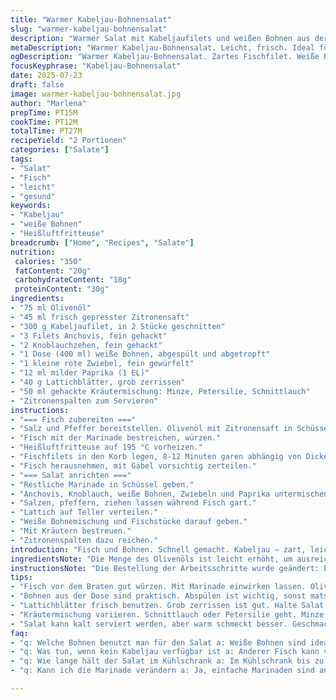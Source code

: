 ```yaml
---
title: "Warmer Kabeljau-Bohnensalat"
slug: "warmer-kabeljau-bohnensalat"
description: "Warmer Salat mit Kabeljaufilets und weißen Bohnen aus der Heißluftfritteuse. Olivenöl, Zitronensaft, kleingehackter Knoblauch und milder Paprika verbinden sich mit einer Kräutermischung aus Minze, Petersilie und Schnittlauch. Die Bohnen werden mit Anchovispaste verfeinert, Schalotten geben feine Säurenoten. Das Gericht ist gluten-, milch- und ei-frei. Schnell gemacht. Fischfilets bei 195 °C gegart für etwa 8-12 Minuten, zerfallen vorsichtig mit der Gabel. Dazu knackiger Lattich als Basis, Zitronenspalten zum Servieren. Aromatisch, frisch, leicht – Salat als Hauptmahlzeit. Kombiniert warmen Fisch und marinierte Bohnen, ideal für den Sommer oder wenn man sich was Leichtes wünscht."
metaDescription: "Warmer Kabeljau-Bohnensalat. Leicht, frisch. Ideal für den Sommer. Zartes Filet und cremige Bohnen. Schnell zubereitet."
ogDescription: "Warmer Kabeljau-Bohnensalat. Zartes Fischfilet. Weiße Bohnen. Frische Kräuter. Perfekt für eine leichte Hauptmahlzeit im Sommer."
focusKeyphrase: "Kabeljau-Bohnensalat"
date: 2025-07-23
draft: false
image: warmer-kabeljau-bohnensalat.jpg
author: "Marlena"
prepTime: PT15M
cookTime: PT12M
totalTime: PT27M
recipeYield: "2 Portionen"
categories: ["Salate"]
tags:
- "Salat"
- "Fisch"
- "leicht"
- "gesund"
keywords:
- "Kabeljau"
- "weiße Bohnen"
- "Heißluftfritteuse"
breadcrumb: ["Home", "Recipes", "Salate"]
nutrition: 
 calories: "350"
 fatContent: "20g"
 carbohydrateContent: "18g"
 proteinContent: "30g"
ingredients:
- "75 ml Olivenöl"
- "45 ml frisch gepresster Zitronensaft"
- "300 g Kabeljaufilet, in 2 Stücke geschnitten"
- "3 Filets Anchovis, fein gehackt"
- "2 Knoblauchzehen, fein gehackt"
- "1 Dose (400 ml) weiße Bohnen, abgespült und abgetropft"
- "1 kleine rote Zwiebel, fein gewürfelt"
- "12 ml milder Paprika (1 EL)"
- "40 g Lattichblätter, grob zerrissen"
- "50 ml gehackte Kräutermischung: Minze, Petersilie, Schnittlauch"
- "Zitronenspalten zum Servieren"
instructions:
- "=== Fisch zubereiten ==="
- "Salz und Pfeffer bereitstellen. Olivenöl mit Zitronensaft in Schüssel mischen, 30 ml Marinade abnehmen."
- "Fisch mit der Marinade bestreichen, würzen."
- "Heißluftfritteuse auf 195 °C vorheizen."
- "Fischfilets in den Korb legen, 8-12 Minuten garen abhängig von Dicke."
- "Fisch herausnehmen, mit Gabel vorsichtig zerteilen."
- "=== Salat anrichten ==="
- "Restliche Marinade in Schüssel geben."
- "Anchovis, Knoblauch, weiße Bohnen, Zwiebeln und Paprika untermischen."
- "Salzen, pfeffern, ziehen lassen während Fisch gart."
- "Lattich auf Teller verteilen."
- "Weiße Bohnemischung und Fischstücke darauf geben."
- "Mit Kräutern bestreuen."
- "Zitronenspalten dazu reichen."
introduction: "Fisch und Bohnen. Schnell gemacht. Kabeljau – zart, leicht zerfallen. Weiße Bohnen, cremig, sauer durch Paprika und Zitronensaft, salzig durch Anchovis. Heißluftfritteuse kocht ohne viel Fett, bleibt gesund. Lattich als Basis da, frisch, knackig. Kleiner Kräutermix bringt Aroma. Knoblauch – nicht zu viel, gibt Würze. Zwiebeln fein, nicht zu aggressiv. Zitronenspalten zum Drübergeben. Nicht aufwändig, kein großer Schnickschnack, einfach schlank. Salat als Hauptgericht für Tage, wenn wenig Zeit. Je länger der Salat zieht, desto besser. Ideal wenn der Sommer kommt, leicht und gut sättigend. Keine Milch, keine Nüsse, ohne Gluten auch. Perfekte Kombination von Texturen. Kabeljau geht auch mit anderen weißen Fischen. Bohnen aus der Dose – spart Zeit. "
ingredientsNote: "Die Menge des Olivenöls ist leicht erhöht, um ausreichend Marinade für den Fisch und die Bohnenmischung zu haben. Zitronensaft etwas reduziert für ausgeglichenen Geschmack ohne zu viel Säure. Kabeljau als Alternative zum ursprünglichen Heilbuttfilet. Anchovispaste ersetzt durch klein gehackte ganze Anchovis für intensiveren Geschmack und mehr Textur. Schalotten durch rote Zwiebel ersetzt für milderen, aber süßlichen Nachgeschmack. Paprika bleibt mild, aber genaue Menge auf Esslöffel angepasst. Lattichmenge etwas verringert, damit die Proteinquelle im Vordergrund steht. Kräutermischung mit Schnittlauch ergänzt, bringt leichten Zwiebelton. Frische Zitronenspalten bieten variablen Säuregrad bei Tisch. Zutaten abgestimmt für saisonalen und leichten Genuss, ohne Milchprodukte und Gluten."
instructionsNote: "Die Bestellung der Arbeitsschritte wurde geändert: Erst die Marinade mischen, dann Fisch vorbereiten. Heißluftfritteuse auf 195 Grad – leicht abgesenkt im Vergleich zum Original wegen Fischdicke, Garzeit auf 8 bis 12 Minuten gesetzt (statt 9-10). Fisch nach dem Garen zerfallen – vorsichtig greifen, damit nicht zu stark zerfällt. Während Fisch gart, die Salatmischung vorbereiten, Ziehzeit nutzen für Geschmackstiefe. Bohnen, Anchovis, Knoblauch, Zwiebel zusammen mit Paprika in Restmarinade einlegen. Alles gut mischen, salzen, pfeffern – nicht zu viel, da Anchovis salzen. Am Ende Lattich auf Teller, Bohnengemisch und Fisch darauf. Kräuter darüberstreuen, mit Zitronenspalten servieren. Nicht rühren nach Anrichten, um Struktur zu bewahren. Salat lauwarm essen – nicht kalt, nicht ganz heiß."
tips:
- "Fisch vor dem Braten gut würzen. Mit Marinade einwirken lassen. Olivenöl und Zitrone mischen. Minimale Garzeit einhalten. Fischstücke dürfen zart bleiben. Heißluftfritteuse ist optimal. Nur ein bisschen Fett nötig."
- "Bohnen aus der Dose sind praktisch. Abspülen ist wichtig, sonst matschig. Anchovis geben Würze. Aber: Achtung, sind salzig. Reduziere Salzen in der Marinade. Knoblauch hinzufügen. Gibt dem Salat mehr Tiefe."
- "Lattichblätter frisch benutzen. Grob zerrissen ist gut. Halte Salat zusammen. Zwiebeln mild sind wichtig. Rote Zwiebel schmeckt besser als andere. Das süße Aroma harmoniert gut. Ziehzeit für den Salat nutzt die Aromen."
- "Kräutermischung variieren. Schnittlauch oder Petersilie geht. Minze ist überraschend gut dazu. Frische Kräuter machen den Unterschied. Mit Zitronenspalten servieren. Bietet variable Säure nach Geschmack. Am besten gleich frisch essen."
- "Salat kann kalt serviert werden, aber warm schmeckt besser. Geschmack intensiver. Portionen schnell zubereiten. Baguette passt gut dazu. Glutenfreie Alternativen sind auch möglich. Mal ausprobieren."
faq:
- "q: Welche Bohnen benutzt man für den Salat a: Weiße Bohnen sind ideal. Aus der Dose, gut abgetropft. Tiefgefrorene Bohnen gehen auch. Kochzeit verlängern. Besser aber mit Dosenbohnen."
- "q: Was tun, wenn kein Kabeljau verfügbar ist a: Anderer Fisch kann verwendet werden. Heilbutt, Zander oder sogar Lachs. Garzeit anpassen, wenn dünner. Leicht bleiben beim Garen, nicht zu trocken."
- "q: Wie lange hält der Salat im Kühlschrank a: Im Kühlschrank bis zu zwei Tage aufbewahren. Besser aber frisch essen. Aromen im Kühlschrank verändern sich. Lattich wird schnell schlaff und matschig."
- "q: Kann ich die Marinade verändern a: Ja, einfache Marinaden sind anpassbar. Mehr Zitrone für mehr Säure. Oder weniger Knoblauch, wenn kritisch. Variiere mit Essig oder anderen Ölen."

---
```

